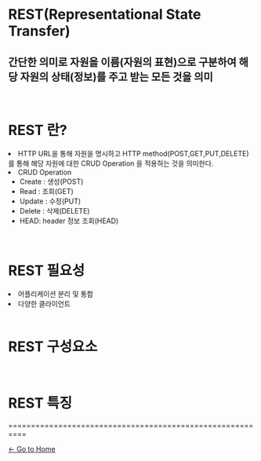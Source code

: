 # REST(Representational State Transfer)

간단한 의미로 자원을 이름(자원의 표현)으로 구분하여 해당 자원의 상태(정보)를 주고 받는 모든 것을 의미
--

<br/>

REST 란?
==
<li>
HTTP URL을 통해 자원을 명시하고 HTTP method(POST,GET,PUT,DELETE)를 통해 해당 자원에 대한 CRUD Operation 을 적용하는 것을 의미한다.
</li>

<li>
CRUD Operation
<ul>
<li> Create : 생성(POST) </li>
<li> Read : 조회(GET) </li>
<li> Update : 수정(PUT) </li>
<li> Delete : 삭제(DELETE) </li>
<li> HEAD: header 정보 조회(HEAD) </li>
</ul>
</li>

<br/>

REST 필요성
==
<li> 어플리케이션 분리 및 통합 </li>
<li> 다양한 클라이언트 </li>

<br/>

REST 구성요소
==

<br/>

REST 특징
==

==========================================================

[<- Go to Home](../../SUMMARY.md)